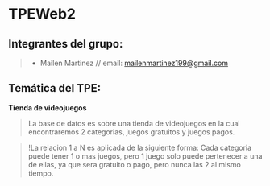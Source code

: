 # TPEWeb2

## Integrantes del grupo:
>* Mailen Martinez // email: mailenmartinez199@gmail.com
## Temática del TPE:
**Tienda de videojuegos**
>La base de datos es sobre una tienda de videojuegos en la cual encontraremos 2 categorias, juegos gratuitos y juegos pagos.

>!La relacion 1 a N es aplicada de la siguiente forma: Cada categoria puede tener 1 o mas juegos, pero 1 juego solo puede pertenecer a una de ellas, ya que sera gratuito o pago, pero nunca las 2 al mismo tiempo.
